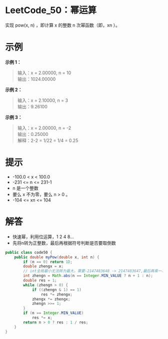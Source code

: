 # LeetCode_50：幂运算

实现 pow(x, n) ，即计算 x 的整数 n 次幂函数（即，xn ）。

# 示例

**示例 1：**

>输入：x = 2.00000, n = 10  
输出：1024.00000

**示例 2：**

>输入：x = 2.10000, n = 3  
输出：9.26100

**示例 3：**

>输入：x = 2.00000, n = -2  
输出：0.25000  
解释：2-2 = 1/22 = 1/4 = 0.25

# 提示

- -100.0 < x < 100.0
- -231 <= n <= 231-1
- n 是一个整数
- 要么 x 不为零，要么 n > 0 。
- -104 <= xn <= 104

# 解答
- 快速幂，利用位运算，1 2 4 8...
- 先将n转为正整数，最后再根据符号判断是否要取倒数
```java
public class code50 {
    public double myPow(double x, int n) {
        if (n == 0) return 1D;
        double zhengx = x;
        // int全局最小无法转为最大，需要-2147483648 -> 2147483647,最后再乘一次x
        int zhengn = Math.abs(n == Integer.MIN_VALUE ? n + 1 : n);
        double res = 1;
        while (zhengn > 0) {
            if ((zhengn & 1) == 1)
                res *= zhengx;
            zhengx *= zhengx;
            zhengn >>= 1;
        }
        if (n == Integer.MIN_VALUE)
            res *= x;
        return n > 0 ? res : 1 / res;
    }
}
```